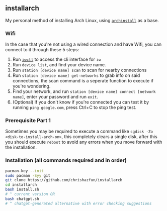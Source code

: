 ## installarch
My personal method of installing Arch Linux, using [`archinstall`](https://www.github.com/archlinux/archinstall) as a base.

### Wifi
In the case that you're not using a wired connection and have Wifi, you can connect to it through these 5 steps:
1. Run [`iwctl`](https://wiki.archlinux.org/index.php/Iwd#iwctl) to access the cli interface for `iw`
2. Run `device list`, and find your device name.
3. Run `station [device name] scan` to scan for nearby connections
4. Run `station [device name] get-networks` to grab info on said connections, the scan command is a seperate function to execute if you're wondering.
5. Find your network, and run `station [device name] connect [network name]`, enter your password and run `exit`.
6. (Optional) If you don't know if you're connected you can test it by running `ping google.com`, press Ctrl+C to stop the ping test.

### Prerequisite Part 1
Sometimes you may be required to execute a command like ```sgdisk -Zo <disk-to-install-arch-on>```, this completely clears a single disk, after this you should execute ```reboot``` to avoid any errors when you move forward with the installation.

### Installation (all commands required and in order)
```bash
pacman-key --init
sudo pacman -Syy git
git clone https://github.com/chrishazfun/installarch
cd installarch
bash install.sh
# ^ current version OR
bash chatgpt.sh
# ^ chatgpt-generated alternative with error checking suggestions
```